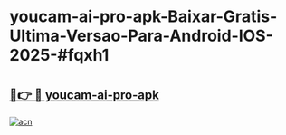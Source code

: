 # youcam-ai-pro-apk-Baixar-Gratis-Ultima-Versao-Para-Android-IOS-2025-#fqxh1

# <h2><a href="https://ainizakaria.my?title=youcam-ai-pro-apk&ref=25M">🔗👉 🔴 youcam-ai-pro-apk</a></h2>

[![acn](https://github.com/user-attachments/assets/0f9c940e-d8b0-45ae-aac7-cd30a18b3e1c)](https://ainizakaria.my?title=youcam-ai-pro-apk&ref=25M)

